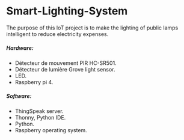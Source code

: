 # Smart-Lighting-System
The purpose of this IoT project is to make the lighting of public lamps intelligent to reduce electricity expenses.
##### Hardware:
* Détecteur de mouvement PIR HC-SR501.
* Détecteur de lumière Grove light sensor.
* LED.
* Raspberry pi 4.
##### Software:
* ThingSpeak server.
* Thonny, Python IDE.
* Python.
* Raspberry operating system.
